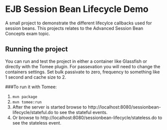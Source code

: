 # EJB Session Bean Lifecycle Demo
A small project to demonstrate the different lifecylce callbacks used for session beans. This projects relates to the Advanced Session Bean Concepts exam topic.

## Running the project
You can run and test the project in either a container like Glassfish or directly with the Tomee plugin. For passevation you will need to change the containers settings. Set bulk passivate to zero, frequency to something like 1 second and cache size to 2.

###To run it with Tomee:
1. `mvn package`
2. `mvn tomee:run`
3. After the server is started browse to http://localhost:8080/sessionbean-lifecycle/stateful.do to see the stateful events.
4. Or browse to http://localhost:8080/sessionbean-lifecycle/stateless.do to see the stateless event.